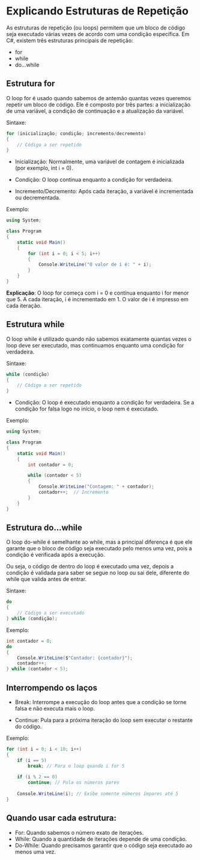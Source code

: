 # Explicando Estruturas de Repetição

As estruturas de repetição (ou loops) permitem que um bloco de código seja executado várias vezes de acordo com uma condição específica. Em C#, existem três estruturas principais de repetição:

- for
- while
- do...while

## Estrutura for

O loop for é usado quando sabemos de antemão quantas vezes queremos repetir um bloco de código. Ele é composto por três partes: a inicialização de uma variável, a condição de continuação e a atualização da variável.

Sintaxe:
```csharp
for (inicialização; condição; incremento/decremento)
{
    // Código a ser repetido
}
```

- Inicialização: Normalmente, uma variável de contagem é inicializada (por exemplo, int i = 0).

- Condição: O loop continua enquanto a condição for verdadeira.

- Incremento/Decremento: Após cada iteração, a variável é incrementada ou decrementada.

Exemplo:
```csharp
using System;

class Program
{
    static void Main()
    {
        for (int i = 0; i < 5; i++)
        {
            Console.WriteLine("O valor de i é: " + i);
        }
    }
}
```

**Explicação**: O loop for começa com i = 0 e continua enquanto i for menor que 5. A cada iteração, i é incrementado em 1. O valor de i é impresso em cada iteração.

## Estrutura while

O loop while é utilizado quando não sabemos exatamente quantas vezes o loop deve ser executado, mas continuamos enquanto uma condição for verdadeira.

Sintaxe:

```csharp
while (condição)
{
    // Código a ser repetido
}
```

- Condição: O loop é executado enquanto a condição for verdadeira. Se a condição for falsa logo no início, o loop nem é executado.

Exemplo:

```csharp
using System;

class Program
{
    static void Main()
    {
        int contador = 0;

        while (contador < 5)
        {
            Console.WriteLine("Contagem: " + contador);
            contador++;  // Incremento
        }
    }
}

```

## Estrutura do...while

O loop do-while é semelhante ao while, mas a principal diferença é que ele garante que o bloco de código seja executado pelo menos uma vez, pois a condição é verificada após a execução.

Ou seja, o código de dentro do loop é executado uma vez, depois a condição é validada para saber se segue no loop ou sai dele, diferente do while que valida antes de entrar.

Sintaxe:
```csharp
do
{
    // Código a ser executado
} while (condição);
```

Exemplo:
```csharp
int contador = 0;
do
{
    Console.WriteLine($"Contador: {contador}");
    contador++;
} while (contador < 5);
```

## Interrompendo os laços

- Break: Interrompe a execução do loop antes que a condição se torne falsa e não executa mais o loop.

- Continue: Pula para a próxima iteração do loop sem executar o restante do código.

Exemplo:
```csharp
for (int i = 0; i < 10; i++)
{
    if (i == 5)
        break; // Para o loop quando i for 5
    
    if (i % 2 == 0)
        continue; // Pula os números pares
    
    Console.WriteLine(i); // Exibe somente números ímpares até 5
}
```

## Quando usar cada estrutura:

- For: Quando sabemos o número exato de iterações.
- While: Quando a quantidade de iterações depende de uma condição.
- Do-While: Quando precisamos garantir que o código seja executado ao menos uma vez.

